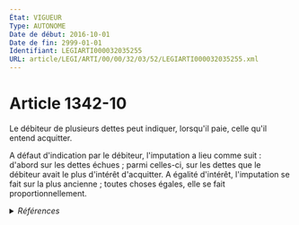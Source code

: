 ```yaml
---
État: VIGUEUR
Type: AUTONOME
Date de début: 2016-10-01
Date de fin: 2999-01-01
Identifiant: LEGIARTI000032035255
URL: article/LEGI/ARTI/00/00/32/03/52/LEGIARTI000032035255.xml
---
```


<h1>Article 1342-10</h1>

Le débiteur de plusieurs dettes peut indiquer, lorsqu'il paie, celle qu'il
entend acquitter.<br />

A défaut d'indication par le débiteur, l'imputation a lieu comme suit : d'abord
sur les dettes échues ; parmi celles-ci, sur les dettes que le débiteur avait le
plus d'intérêt d'acquitter. A égalité d'intérêt, l'imputation se fait sur la
plus ancienne ; toutes choses égales, elle se fait proportionnellement.


<details>
  <summary><em>Références</em></summary>

  <h2>Articles faisant référence à l'article</h2>
  
  <ul>
    <li>
      <a href="https://legal.tricoteuses.fr//redirection/LEGIARTI000033201955?vers=git&vers=legifrance">Arrêté du 14 mars 2005 relatif aux comptes du syndicat des copropriétaires - article 9 AUTONOME VIGUEUR, en vigueur depuis le 2016-10-01</a> CITATION source
    </li>
    <li>
      <a href="https://legal.tricoteuses.fr//redirection/LEGIARTI000032006593?vers=git&vers=legifrance">Ordonnance n° 2016-131 du 10 février 2016 portant réforme du droit des contrats, du régime général et de la preuve des obligations - article 3 ENTIEREMENT_MODIF</a> CREE source
    </li>
  </ul>
  
  <h2>Références faites par l'article</h2>
  
  <ul>
    <li>
      2005-03-14 CITATION cible <a href="https://legal.tricoteuses.fr//redirection/LEGIARTI000033201955?vers=git&vers=legifrance">Arrêté du 14 mars 2005 relatif aux comptes du syndicat des copropriétaires - article 9 AUTONOME VIGUEUR, en vigueur depuis le 2016-10-01</a>
    </li>
    <li>
      2016-02-10 CREE cible <a href="https://legal.tricoteuses.fr//redirection/LEGIARTI000032006593?vers=git&vers=legifrance">Ordonnance n° 2016-131 du 10 février 2016 portant réforme du droit des contrats, du régime général et de la preuve des obligations - article 3 ENTIEREMENT_MODIF</a>
    </li>
    <li>
      2999-01-01 CONCORDANCE source <a href="https://legal.tricoteuses.fr//redirection/LEGIARTI000006437138?vers=git&vers=legifrance">Code civil - article 1253 AUTONOME ABROGE, en vigueur du 1804-03-21 au 2016-10-01</a>
    </li>
    <li>
      2999-01-01 CONCORDANCE source <a href="https://legal.tricoteuses.fr//redirection/LEGIARTI000006437139?vers=git&vers=legifrance">Code civil - article 1254 AUTONOME ABROGE, en vigueur du 1804-03-21 au 2016-10-01</a>
    </li>
  </ul>
</details>
